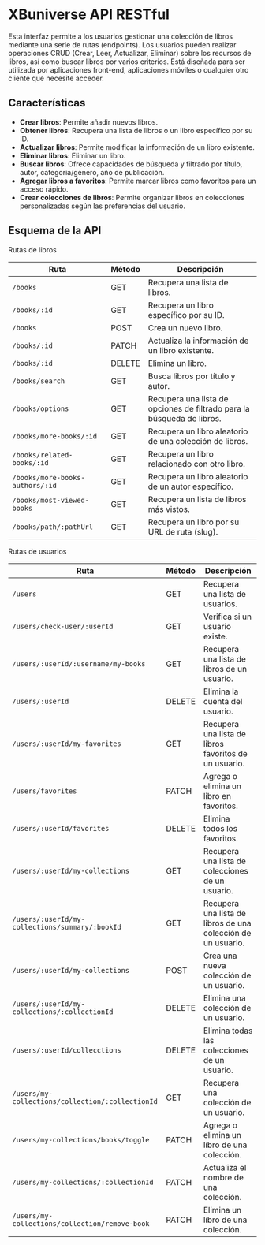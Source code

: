 # XBuniverse API RESTful

Esta interfaz permite a los usuarios gestionar una colección de libros mediante una serie de rutas (endpoints). Los usuarios pueden realizar operaciones CRUD (Crear, Leer, Actualizar, Eliminar) sobre los recursos de libros, así como buscar libros por varios criterios. Está diseñada para ser utilizada por aplicaciones front-end, aplicaciones móviles o cualquier otro cliente que necesite acceder.

## Características

* **Crear libros**: Permite añadir nuevos libros.
* **Obtener libros**: Recupera una lista de libros o un libro específico por su ID.
* **Actualizar libros**: Permite modificar la información de un libro existente.
* **Eliminar libros**: Eliminar un libro.
* **Buscar libros**: Ofrece capacidades de búsqueda y filtrado por título, autor, categoria/género, año de publicación.
* **Agregar libros a favoritos**: Permite marcar libros como favoritos para un acceso rápido.
* **Crear colecciones de libros**: Permite organizar libros en colecciones personalizadas según las preferencias del usuario.

## Esquema de la API

Rutas de libros

| Ruta | Método | Descripción |
| --- | --- | --- |
| `/books` | GET | Recupera una lista de libros. |
| `/books/:id` | GET | Recupera un libro específico por su ID. |
| `/books` | POST | Crea un nuevo libro. |
| `/books/:id` | PATCH | Actualiza la información de un libro existente. |
| `/books/:id` | DELETE | Elimina un libro. |
| `/books/search` | GET | Busca libros por título y autor. |
| `/books/options` | GET | Recupera una lista de opciones de filtrado para la búsqueda de libros. |
| `/books/more-books/:id` | GET | Recupera un libro aleatorio de una colección de libros. |
| `/books/related-books/:id` | GET | Recupera un libro relacionado con otro libro. |
| `/books/more-books-authors/:id` | GET | Recupera un libro aleatorio de un autor específico. |
| `/books/most-viewed-books` | GET | Recupera un lista de libros más vistos. |
| `/books/path/:pathUrl` | GET | Recupera un libro por su URL de ruta (slug). |

Rutas de usuarios

| Ruta | Método | Descripción |
| --- | --- | --- |
| `/users` | GET | Recupera una lista de usuarios. |
| `/users/check-user/:userId` | GET | Verifica si un usuario existe. |
| `/users/:userId/:username/my-books` | GET | Recupera una lista de libros de un usuario. |
| `/users/:userId` | DELETE | Elimina la cuenta del usuario. |
| `/users/:userId/my-favorites` | GET | Recupera una lista de libros favoritos de un usuario. |
| `/users/favorites` | PATCH | Agrega o elimina un libro en favoritos. |
| `/users/:userId/favorites` | DELETE | Elimina todos los favoritos. |
| `/users/:userId/my-collections` | GET | Recupera una lista de colecciones de un usuario. |
| `/users/:userId/my-collections/summary/:bookId` | GET | Recupera una lista de libros de una colección de un usuario. |
| `/users/:userId/my-collections` | POST | Crea una nueva colección de un usuario. |
| `/users/:userId/my-collections/:collectionId` | DELETE | Elimina una colección de un usuario. |
| `/users/:userId/collecctions` | DELETE | Elimina todas las colecciones de un usuario. |
| `/users/my-collections/collection/:collectionId` | GET | Recupera una colección de un usuario. |
| `/users/my-collections/books/toggle` | PATCH | Agrega o elimina un libro de una colección. |
| `/users/my-collections/:collectionId` | PATCH | Actualiza el nombre de una colección. |
| `/users/my-collections/collection/remove-book` | PATCH | Elimina un libro de una colección. |

